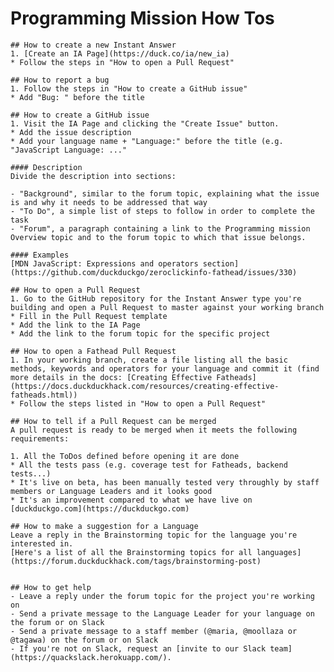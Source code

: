 # Programming Mission How Tos

    ## How to create a new Instant Answer
    1. [Create an IA Page](https://duck.co/ia/new_ia)
    * Follow the steps in "How to open a Pull Request"

    ## How to report a bug
    1. Follow the steps in "How to create a GitHub issue"
    * Add "Bug: " before the title

    ## How to create a GitHub issue
    1. Visit the IA Page and clicking the "Create Issue" button. 
    * Add the issue description
    * Add your language name + "Language:" before the title (e.g. "JavaScript Language: ..."

    #### Description
    Divide the description into sections:

    - "Background", similar to the forum topic, explaining what the issue is and why it needs to be addressed that way
    - "To Do", a simple list of steps to follow in order to complete the task
    - "Forum", a paragraph containing a link to the Programming mission Overview topic and to the forum topic to which that issue belongs.

    #### Examples
    [MDN JavaScript: Expressions and operators section](https://github.com/duckduckgo/zeroclickinfo-fathead/issues/330)

    ## How to open a Pull Request
    1. Go to the GitHub repository for the Instant Answer type you're building and open a Pull Request to master against your working branch
    * Fill in the Pull Request template
    * Add the link to the IA Page
    * Add the link to the forum topic for the specific project

    ## How to open a Fathead Pull Request 
    1. In your working branch, create a file listing all the basic methods, keywords and operators for your language and commit it (find more details in the docs: [Creating Effective Fatheads](https://docs.duckduckhack.com/resources/creating-effective-fatheads.html))
    * Follow the steps listed in "How to open a Pull Request"

    ## How to tell if a Pull Request can be merged
    A pull request is ready to be merged when it meets the following requirements:

    1. All the ToDos defined before opening it are done
    * All the tests pass (e.g. coverage test for Fatheads, backend tests...)
    * It's live on beta, has been manually tested very throughly by staff members or Language Leaders and it looks good
    * It's an improvement compared to what we have live on [duckduckgo.com](https://duckduckgo.com)

    ## How to make a suggestion for a Language
    Leave a reply in the Brainstorming topic for the language you're interested in.
    [Here's a list of all the Brainstorming topics for all languages](https://forum.duckduckhack.com/tags/brainstorming-post)


    ## How to get help
    - Leave a reply under the forum topic for the project you're working on
    - Send a private message to the Language Leader for your language on the forum or on Slack
    - Send a private message to a staff member (@maria, @moollaza or @tagawa) on the forum or on Slack  
    - If you're not on Slack, request an [invite to our Slack team](https://quackslack.herokuapp.com/).
